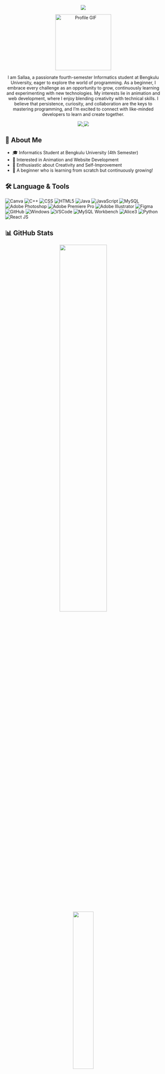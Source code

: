 <p align="center">
    <img src="https://readme-typing-svg.herokuapp.com?color=E22FE4&width=510&height=28&lines=Hi+👋+I'm+Sallaa+Fikriyatul+Arifah;Excited+to+Learn+and+Grow;Starting+from+Zero+but+Ready+to+Explore!&center=true">
</p>
<p align="center">
    <img src="https://github.com/7oSkaaa/7oSkaaa/blob/main/Images/about_me.gif?raw=true" alt="Profile GIF" width="180px">
</p>
<p align="center">
  I am Sallaa, a passionate fourth-semester Informatics student at Bengkulu University, eager to explore the world of programming. As a beginner, I embrace every challenge as an opportunity to grow, continuously learning and experimenting with new technologies. My interests lie in animation and web development, where I enjoy blending creativity with technical skills. I believe that persistence, curiosity, and collaboration are the keys to mastering programming, and I’m excited to connect with like-minded developers to learn and create together.
</p>
<div align="center">
    <a href="https://www.instagram.com/sella.118?igsh=c3N6Ymxpd3NudXUy" target="blank">
        <img src="https://img.shields.io/badge/Instagram-E22FE4?style=for-the-badge&logo=Instagram&logoColor=white" target="_blank" />
    </a>
    <a href="https://wa.link/jte60l" target="blank">
        <img src="https://img.shields.io/badge/Whatsapp-E22FE4?style=for-the-badge&logo=Whatsapp&logoColor=white" target="_blank" />
    </a>
</div>

## 📌 About Me
- 🎓 Informatics Student at Bengkulu University (4th Semester)
- 🎨 Interested in Animation and Website Development
- 🚀 Enthusiastic about Creativity and Self-Improvement
- 🌱 A beginner who is learning from scratch but continuously growing!

## 🛠️ Language & Tools
![Canva](https://img.shields.io/badge/canva-%2300599C.svg?style=for-the-badge&logo=canva&logoColor=white)
![C++](https://img.shields.io/badge/c++-%2300599C.svg?style=for-the-badge&logo=c%2B%2B&logoColor=white) 
![CSS](https://img.shields.io/badge/css-%231572B6.svg?style=for-the-badge&logo=css&logoColor=white) 
![HTML5](https://img.shields.io/badge/html5-%23E34F26.svg?style=for-the-badge&logo=html5&logoColor=white) 
![Java](https://img.shields.io/badge/java-%23ED8B00.svg?style=for-the-badge&logo=openjdk&logoColor=white) 
![JavaScript](https://img.shields.io/badge/javascript-%23323330.svg?style=for-the-badge&logo=javascript&logoColor=%23F7DF1E) 
![MySQL](https://img.shields.io/badge/mysql-4479A1.svg?style=for-the-badge&logo=mysql&logoColor=white) 
![Adobe Photoshop](https://img.shields.io/badge/adobe%20photoshop-%2331A8FF.svg?style=for-the-badge&logo=adobe%20photoshop&logoColor=white) 
![Adobe Premiere Pro](https://img.shields.io/badge/Adobe%20Premiere%20Pro-9999FF.svg?style=for-the-badge&logo=Adobe%20Premiere%20Pro&logoColor=white) 
![Adobe Illustrator](https://img.shields.io/badge/adobe%20illustrator-%23FF9A00.svg?style=for-the-badge&logo=adobe%20illustrator&logoColor=white) 
![Figma](https://img.shields.io/badge/figma-%23F24E1E.svg?style=for-the-badge&logo=figma&logoColor=white)
![GitHub](https://img.shields.io/badge/github-%23121011.svg?style=for-the-badge&logo=github&logoColor=white) 
![Windows](https://img.shields.io/badge/windows-%23F05033.svg?style=for-the-badge&logo=gitforwindows&logoColor=white)
![VSCode](https://img.shields.io/badge/vscode-%2300599C.svg?style=for-the-badge&logo=visualstudio&logoColor=white)
![MySQL Workbench](https://img.shields.io/badge/MySQL%20Workbench-4479A1.svg?style=for-the-badge&logo=MySQL&logoColor=white)
![Alice3](https://img.shields.io/badge/Alice3-000957.svg?style=for-the-badge&logo=alice3&logoColor=white)
![Python](https://img.shields.io/badge/Python-000957.svg?style=for-the-badge&logo=python&logoColor=white)
![React JS](https://img.shields.io/badge/reactjs-%23323330.svg?style=for-the-badge&logo=react&logoColor=%23F7DF1E) 

## 📊 GitHub Stats
<div align="center">
  <img src="https://github-readme-stats.vercel.app/api?username=Sallaa118&theme=radical&hide_border=true&include_all_commits=true&count_private=true" width="55%" /> </br>
  <img src="https://github-readme-stats.vercel.app/api/top-langs/?username=Sallaa118&theme=radical&hide_border=true&include_all_commits=true&count_private=true&layout=compact" width="36%" /> </br>
</div>

## 📺 Project Videos
<div align="center">
    
[![TUBES PPBO A1 || CERITA RAKYAT ANOK LUMANG || KELOMPOK 2](https://ytcards.demolab.com/?id=i4fX1f41gqs&title=TUBES+PPBO+A1+||+CERITA+RAKYAT+ANOK+LUMANG+||+KELOMPOK+2&lang=en&timestamp=1740593333&background_color=000957&title_color=E22FE4&stats_color=%23dedede&max_title_lines=1&width=260&border_radius=5&duration=123 "TUBES PPBO A1 || CERITA RAKYAT ANOK LUMANG || KELOMPOK 2")](https://youtu.be/i4fX1f41gqs?si=i4p0CXSuQmauGFEF)
[![KEYURA || Tugas Besar Kelompok 6 (HOROR)](https://ytcards.demolab.com/?id=JZ-8aefvnq8&title=KEYURA+||+Tugas+Besar+Kelompok+6+(HOROR)&lang=en&timestamp=1740593333&background_color=000957&title_color=E22FE4&stats_color=%23dedede&max_title_lines=1&width=260&border_radius=5&duration=123 "KEYURA || Tugas Besar Kelompok 6 (HOROR)")](https://youtu.be/JZ-8aefvnq8?si=_KWQjZ5cc8uwsR0B)
[![Tubes PBO A1 || Greenfoot Space Adventure || Kelompok 2](https://ytcards.demolab.com/?id=ag4t3MrGPdQ&title=Tubes+PBO+A1+||+Greenfoot+Space+Adventure+||+Kelompok+2&lang=en&timestamp=1740593333&background_color=000957&title_color=E22FE4&stats_color=%23dedede&max_title_lines=1&width=260&border_radius=5&duration=123 "Tubes PBO A1 || Greenfoot Space Adventure || Kelompok 2")](https://youtu.be/ag4t3MrGPdQ?si=QOlh_zeeJ3lx9F1l)
</div>

<p align="center"> <img src="https://komarev.com/ghpvc/?username=Sallaa118&label=Profile%20views&color=0e75b6&style=flat" alt="sella" /> </p>
